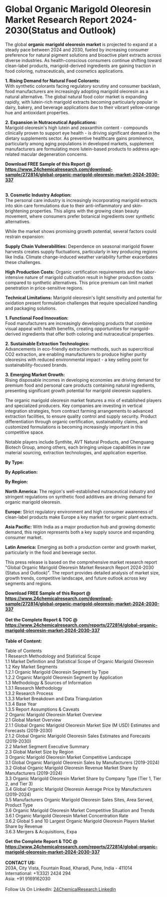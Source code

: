<h1>Global Organic Marigold Oleoresin Market Research Report 2024-2030(Status and Outlook)</h1><p>The global <strong>organic marigold oleoresin market</strong> is projected to expand at a steady pace between 2024 and 2030, fueled by increasing consumer preference for natural pigment solutions and bioactive plant extracts across diverse industries. As health-conscious consumers continue shifting toward clean-label products, marigold-derived ingredients are gaining traction in food coloring, nutraceuticals, and cosmetics applications.</p><p><strong>1. Rising Demand for Natural Food Colorants:</strong><br>
With synthetic colorants facing regulatory scrutiny and consumer backlash, food manufacturers are increasingly adopting marigold oleoresin as a natural alternative. The global natural food color market is expanding rapidly, with lutein-rich marigold extracts becoming particularly popular in dairy, bakery, and beverage applications due to their vibrant yellow-orange hue and antioxidant properties.</p><p><strong>2. Expansion in Nutraceutical Applications:</strong><br>
Marigold oleoresin's high lutein and zeaxanthin content - compounds clinically proven to support eye health - is driving significant demand in the dietary supplements sector. As preventive healthcare gains prominence, particularly among aging populations in developed markets, supplement manufacturers are formulating more lutein-based products to address age-related macular degeneration concerns.</p><div><b>Download FREE Sample of this Report @ 
            <a href="https://www.24chemicalresearch.com/download-sample/272814/global-organic-marigold-oleoresin-market-2024-2030-337">
            https://www.24chemicalresearch.com/download-sample/272814/global-organic-marigold-oleoresin-market-2024-2030-337</a></b></div><br><p><strong>3. Cosmetic Industry Adoption:</strong><br>
The personal care industry is increasingly incorporating marigold extracts into skin care formulations due to their anti-inflammatory and skin-brightening properties. This aligns with the growing clean beauty movement, where consumers prefer botanical ingredients over synthetic alternatives.</p><p>While the market shows promising growth potential, several factors could restrain expansion:</p><p><strong>Supply Chain Vulnerabilities:</strong> Dependence on seasonal marigold flower harvests creates supply fluctuations, particularly in key producing regions like India. Climate change-induced weather variability further exacerbates these challenges.</p><p><strong>High Production Costs:</strong> Organic certification requirements and the labor-intensive nature of marigold cultivation result in higher production costs compared to synthetic alternatives. This price premium can limit market penetration in price-sensitive regions.</p><p><strong>Technical Limitations:</strong> Marigold oleoresin's light sensitivity and potential for oxidation present formulation challenges that require specialized handling and packaging solutions.</p><p><strong>1. Functional Food Innovation:</strong><br>
Food manufacturers are increasingly developing products that combine visual appeal with health benefits, creating opportunities for marigold-derived ingredients that offer both coloring and nutraceutical properties.</p><p><strong>2. Sustainable Extraction Technologies:</strong><br>
Advancements in eco-friendly extraction methods, such as supercritical CO2 extraction, are enabling manufacturers to produce higher purity oleoresins with reduced environmental impact - a key selling point for sustainability-focused brands.</p><p><strong>3. Emerging Market Growth:</strong><br>
Rising disposable incomes in developing economies are driving demand for premium food and personal care products containing natural ingredients, presenting significant growth potential for marigold oleoresin suppliers.</p><p>The organic marigold oleoresin market features a mix of established players and specialized producers. Key companies are investing in vertical integration strategies, from contract farming arrangements to advanced extraction facilities, to ensure quality control and supply security. Product differentiation through organic certification, sustainability claims, and customized formulations is becoming increasingly important in this competitive space.</p><p>Notable players include Synthite, AVT Natural Products, and Chenguang Biotech Group, among others, each bringing unique capabilities in raw material sourcing, extraction technologies, and application expertise.</p><p><strong>By Type:</strong></p><p><strong>By Application:</strong></p><p><strong>By Region:</strong></p><p><strong>North America:</strong> The region's well-established nutraceutical industry and stringent regulations on synthetic food additives are driving demand for organic marigold oleoresin.</p><p><strong>Europe:</strong> Strict regulatory environment and high consumer awareness of clean-label products make Europe a key market for organic plant extracts.</p><p><strong>Asia Pacific:</strong> With India as a major production hub and growing domestic demand, this region represents both a key supply source and expanding consumer market.</p><p><strong>Latin America:</strong> Emerging as both a production center and growth market, particularly in the food and beverage sector.</p><p>This press release is based on the comprehensive market research report "Global Organic Marigold Oleoresin Market Research Report 2024-2030 (Status and Outlook)". The report provides detailed analysis of market size, growth trends, competitive landscape, and future outlook across key segments and regions.</p><div><b>Download FREE Sample of this Report @ 
            <a href="https://www.24chemicalresearch.com/download-sample/272814/global-organic-marigold-oleoresin-market-2024-2030-337">
            https://www.24chemicalresearch.com/download-sample/272814/global-organic-marigold-oleoresin-market-2024-2030-337</a></b></div><br><div><b>Get the Complete Report & TOC @ 
            <a href="https://www.24chemicalresearch.com/reports/272814/global-organic-marigold-oleoresin-market-2024-2030-337">
            https://www.24chemicalresearch.com/reports/272814/global-organic-marigold-oleoresin-market-2024-2030-337</a></b></div><br>
            <b>Table of Content:</b><p>Table of Contents<br />
1 Research Methodology and Statistical Scope<br />
1.1 Market Definition and Statistical Scope of Organic Marigold Oleoresin<br />
1.2 Key Market Segments<br />
1.2.1 Organic Marigold Oleoresin Segment by Type<br />
1.2.2 Organic Marigold Oleoresin Segment by Application<br />
1.3 Methodology & Sources of Information<br />
1.3.1 Research Methodology<br />
1.3.2 Research Process<br />
1.3.3 Market Breakdown and Data Triangulation<br />
1.3.4 Base Year<br />
1.3.5 Report Assumptions & Caveats<br />
2 Organic Marigold Oleoresin Market Overview<br />
2.1 Global Market Overview<br />
2.1.1 Global Organic Marigold Oleoresin Market Size (M USD) Estimates and Forecasts (2019-2030)<br />
2.1.2 Global Organic Marigold Oleoresin Sales Estimates and Forecasts (2019-2030)<br />
2.2 Market Segment Executive Summary<br />
2.3 Global Market Size by Region<br />
3 Organic Marigold Oleoresin Market Competitive Landscape<br />
3.1 Global Organic Marigold Oleoresin Sales by Manufacturers (2019-2024)<br />
3.2 Global Organic Marigold Oleoresin Revenue Market Share by Manufacturers (2019-2024)<br />
3.3 Organic Marigold Oleoresin Market Share by Company Type (Tier 1, Tier 2, and Tier 3)<br />
3.4 Global Organic Marigold Oleoresin Average Price by Manufacturers (2019-2024)<br />
3.5 Manufacturers Organic Marigold Oleoresin Sales Sites, Area Served, Product Type<br />
3.6 Organic Marigold Oleoresin Market Competitive Situation and Trends<br />
3.6.1 Organic Marigold Oleoresin Market Concentration Rate<br />
3.6.2 Global 5 and 10 Largest Organic Marigold Oleoresin Players Market Share by Revenue<br />
3.6.3 Mergers & Acquisitions, Expa</p><div><b>Get the Complete Report & TOC @ 
            <a href="https://www.24chemicalresearch.com/reports/272814/global-organic-marigold-oleoresin-market-2024-2030-337">
            https://www.24chemicalresearch.com/reports/272814/global-organic-marigold-oleoresin-market-2024-2030-337</a></b></div><br><b>CONTACT US:</b><br>
            203A, City Vista, Fountain Road, Kharadi, Pune, India - 411014<br>
            International: +1(332) 2424 294<br>
            Asia: +91 9169162030 <br><br>
            Follow Us On LinkedIn: <a href="https://www.linkedin.com/company/24chemicalresearch/">24ChemicalResearch LinkedIn</a>